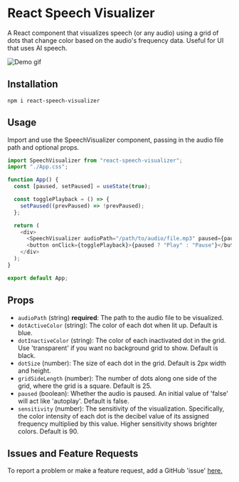 # React Speech Visualizer

A React component that visualizes speech (or any audio) using a grid of dots that change color based on the audio's frequency data. Useful for UI that uses AI speech.

![Demo gif](https://media4.giphy.com/media/v1.Y2lkPTc5MGI3NjExeHc3ZmtzdDRsZXpyYngxeTB0ajcwOThka3czcHpvM3JzenNmazdwcCZlcD12MV9pbnRlcm5hbF9naWZfYnlfaWQmY3Q9Zw/uJaERrCfNEb3XGvgYO/giphy.gif)

## Installation

```shell
npm i react-speech-visualizer
```

## Usage

Import and use the SpeechVisualizer component, passing in the audio file path and optional props.

```typescript
import SpeechVisualizer from "react-speech-visualizer";
import "./App.css";

function App() {
  const [paused, setPaused] = useState(true);

  const togglePlayback = () => {
    setPaused((prevPaused) => !prevPaused);
  };

  return (
    <div>
      <SpeechVisualizer audioPath="/path/to/audio/file.mp3" paused={paused} />
      <button onClick={togglePlayback}>{paused ? "Play" : "Pause"}</button>
    </div>
  );
}

export default App;
```

## Props

- `audioPath` (string) **required**: The path to the audio file to be visualized.
- `dotActiveColor` (string): The color of each dot when lit up. Default is blue.
- `dotInactiveColor` (string): The color of each inactivated dot in the grid. Use 'transparent' if you want no background grid to show. Default is black.
- `dotSize` (number): The size of each dot in the grid. Default is 2px width and height.
- `gridSideLength` (number): The number of dots along one side of the grid, where the grid is a square. Default is 25.
- `paused` (boolean): Whether the audio is paused. An initial value of 'false' will act like 'autoplay'. Default is false.
- `sensitivity` (number): The sensitivity of the visualization. Specifically, the color intensity of each dot is the decibel value of its assigned frequency multiplied by this value. Higher sensitivity shows brighter colors. Default is 90.

## Issues and Feature Requests

To report a problem or make a feature request, add a GitHub 'issue' [here.](https://github.com/MichaelMilstead/react-speech-visualizer/issues/new)
